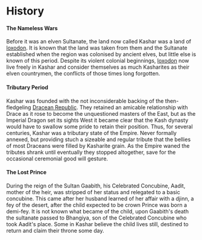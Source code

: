 # History
#### The Nameless Wars

Before it was an elven Sultanate, the land now called Kashar was a land of [loxodon](/Species/Godtouched/Loxodon.md). It is known that the land was taken from them and the Sultanate established when the region was colonised by ancient elves, but little else is known of this period. Despite its violent colonial beginnings, [loxodon](/Species/Godtouched/Loxodon.md) now live freely in Kashar and consider themselves as much Kasharites as their elven countrymen, the conflicts of those times long forgotten.

#### Tributary Period

Kashar was founded with the not inconsiderable backing of the then-fledgeling [Dracean Republic](/Locations/Drace). They retained an amicable relationship with Drace as it rose to become the unquestioned masters of the East, but as the Imperial Dragon set its sights West it became clear that the Kash dynasty would have to swallow some pride to retain their position. Thus, for several centuries, Kashar was a tributary state of the Empire. Never formally annexed, but providing stuch a sizeable and regular tribute that the bellies of most Draceans were filled by Kasharite grain. As the Empire waned the tributes shrank until eventually they stopped altogether, save for the occasional ceremonial good will gesture.

#### The Lost Prince

During the reign of the Sultan Gaabith, his Celebrated Concubine, Aadit, mother of the heir, was stripped of her status and relegated to a basic concubine. This came after her husband learned of her affair with a djinn, a fey of the desert, after the child expected to be crown Prince was born a demi-fey. It is not known what became of the child, upon Gaabith's death the sultanate passed to Bhangiya, son of the Celebrated Concubine who took Aadit's place. Some in Kashar believe the child lives still, destined to return and claim their throne some day.